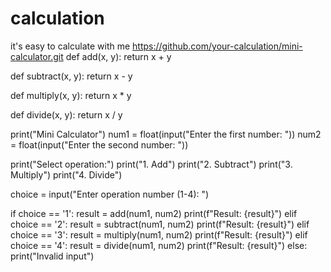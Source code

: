 # calculation
it's easy to calculate with me
https://github.com/your-calculation/mini-calculator.git
def add(x, y):
    return x + y

def subtract(x, y):
    return x - y

def multiply(x, y):
    return x * y

def divide(x, y):
    return x / y

print("Mini Calculator")
num1 = float(input("Enter the first number: "))
num2 = float(input("Enter the second number: "))

print("Select operation:")
print("1. Add")
print("2. Subtract")
print("3. Multiply")
print("4. Divide")

choice = input("Enter operation number (1-4): ")

if choice == '1':
    result = add(num1, num2)
    print(f"Result: {result}")
elif choice == '2':
    result = subtract(num1, num2)
    print(f"Result: {result}")
elif choice == '3':
    result = multiply(num1, num2)
    print(f"Result: {result}")
elif choice == '4':
    result = divide(num1, num2)
    print(f"Result: {result}")
else:
    print("Invalid input")
